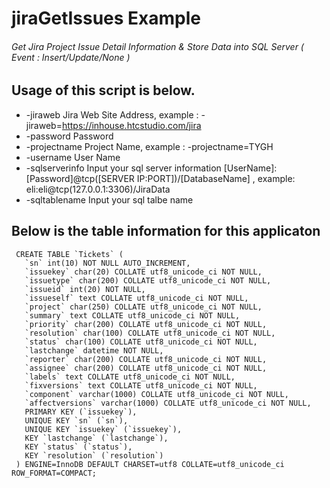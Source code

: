 # jiraGetIssues Example
###### Get Jira Project Issue Detail Information & Store Data into SQL Server ( Event : Insert/Update/None )

## Usage of this script is below.
* -jiraweb
  Jira Web Site Address, example : -jiraweb=https://inhouse.htcstudio.com/jira
* -password
  Password
* -projectname
  Project Name, example : -projectname=TYGH
* -username
  User Name
* -sqlserverinfo
  Input your sql server information [UserName]:[Password]@tcp([SERVER IP:PORT])/[DatabaseName] , example:  eli:eli@tcp(127.0.0.1:3306)/JiraData
* -sqltablename
  Input your sql talbe name


## Below is the table information for this applicaton
```
 CREATE TABLE `Tickets` (
   `sn` int(10) NOT NULL AUTO_INCREMENT,
   `issuekey` char(20) COLLATE utf8_unicode_ci NOT NULL,
   `issuetype` char(200) COLLATE utf8_unicode_ci NOT NULL,
   `issueid` int(20) NOT NULL,
   `issueself` text COLLATE utf8_unicode_ci NOT NULL,
   `project` char(250) COLLATE utf8_unicode_ci NOT NULL,
   `summary` text COLLATE utf8_unicode_ci NOT NULL,
   `priority` char(200) COLLATE utf8_unicode_ci NOT NULL,
   `resolution` char(100) COLLATE utf8_unicode_ci NOT NULL,
   `status` char(100) COLLATE utf8_unicode_ci NOT NULL,
   `lastchange` datetime NOT NULL,
   `reporter` char(200) COLLATE utf8_unicode_ci NOT NULL,
   `assignee` char(200) COLLATE utf8_unicode_ci NOT NULL,
   `labels` text COLLATE utf8_unicode_ci NOT NULL,
   `fixversions` text COLLATE utf8_unicode_ci NOT NULL,
   `component` varchar(1000) COLLATE utf8_unicode_ci NOT NULL,
   `affectversions` varchar(1000) COLLATE utf8_unicode_ci NOT NULL,
   PRIMARY KEY (`issuekey`),
   UNIQUE KEY `sn` (`sn`),
   UNIQUE KEY `issuekey` (`issuekey`),
   KEY `lastchange` (`lastchange`),
   KEY `status` (`status`),
   KEY `resolution` (`resolution`)
 ) ENGINE=InnoDB DEFAULT CHARSET=utf8 COLLATE=utf8_unicode_ci ROW_FORMAT=COMPACT;
```

